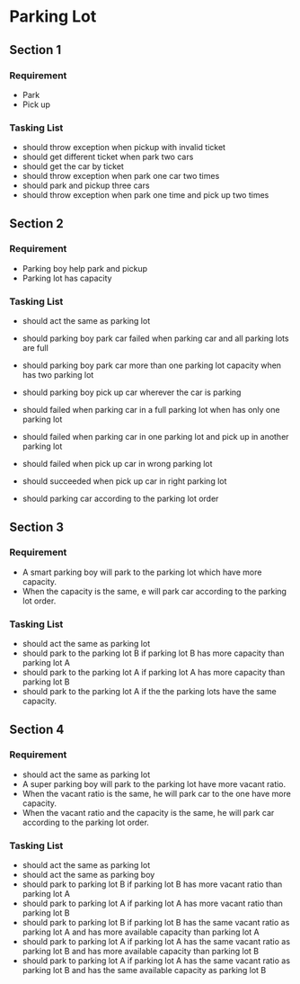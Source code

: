# Parking Lot

## Section 1

### Requirement
- Park
- Pick up

### Tasking List
- should throw exception when pickup with invalid ticket
- should get different ticket when park two cars
- should get the car by ticket
- should throw exception when park one car two times
- should park and pickup three cars
- should throw exception when park one time and pick up two times

## Section 2

### Requirement
- Parking boy help park and pickup
- Parking lot has capacity

### Tasking List
- should act the same as parking lot
- should parking boy park car failed when parking car and all parking lots are full
- should parking boy park car more than one parking lot capacity when has two parking lot
- should parking boy pick up car wherever the car is parking

- should failed when parking car in a full parking lot when has only one parking lot
- should failed when parking car in one parking lot and pick up in another parking lot
- should failed when pick up car in wrong parking lot
- should succeeded when pick up car in right parking lot

- should parking car according to the parking lot order


## Section 3

### Requirement
- A smart parking boy will park to the parking lot which have more capacity. 
- When the capacity is the same, e will park car according to the parking lot order.

### Tasking List
- should act the same as parking lot
- should park to the parking lot B if parking lot B has more capacity than parking lot A
- should park to the parking lot A if parking lot A has more capacity than parking lot B
- should park to the parking lot A if the the parking lots have the same capacity.


## Section 4

### Requirement
- should act the same as parking lot
- A super parking boy will park to the parking lot have more vacant ratio.   
- When the vacant ratio is the same, he will park car to the one have more capacity.
- When the vacant ratio and the capacity is the same, he will park car according to the parking lot order.

### Tasking List
- should act the same as parking lot
- should act the same as parking boy 
- should park to parking lot B if parking lot B has more vacant ratio than parking lot A
- should park to parking lot A if parking lot A has more vacant ratio than parking lot B
- should park to parking lot B if parking lot B has the same vacant ratio as parking lot A and has more available capacity than parking lot A
- should park to parking lot A if parking lot A has the same vacant ratio as parking lot B and has more available capacity than parking lot B
- should park to parking lot A if parking lot A has the same vacant ratio as parking lot B and has the same available capacity as parking lot B